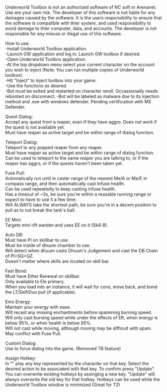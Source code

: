 Underworld Toolbox is not an authorized software of NC soft or Arenanet. Use are your own risk.
The developer of this software is not liable for any damages caused by the software. It is the users responsibility to ensure that the software is compatible with thier system, and used responsibility to avoid damage to thier computer, data, and accounts.
The developer is not responsible for any misuse or illegal use of this software.



How to use:<br>
-Install Underworld Toolbox application.<br>
-Launch GW application and log in. Launch GW toolbox if desired.<br>
-Open Underworld Toolbox application.<br>
-At the top dropdown menu select your current character on the account you wish to inject (Note: You can run multiple copies of Underworld toolbox).<br>
-Hit "Inject" to inject toolbox into your game. <br>
-Use the functions as desired.<br>
-Bot must be exited and restarted on character reroll. Occassionally needs rebooted on disconnect.
-Bot will be labeled as malware due to its injection method and .exe with windows defender. Pending certification with MS Defender.

Quest Dialog:<br>
Accept any quest from a reaper, even if they have aggro. Does not work if the quest is not available yet.<br>
Must have reaper as active target and be within range of dialog function.<br>

Teleport Dialog:<br>
Teleport to any popped reaper from any reaper.<br>
Must have reaper as active target and be within range of dialog function.<br>
Can be used to teleport to the same reaper you are talking to, or if the reaper has aggro, or if the quests haven't been taken yet.<br>

Fuse Pull:<br>
Automatically run until in caster range of the nearest Me/A or Me/E in compass range, and then automatically cast Infuse health.<br>
Can be used repeatedly to keep casting infuse health.<br>
Has a timeout of ~3s, be sure you're within a reasable running range or expect to have to use it a few time.<br>
Will ALWAYS take the shortest path, be sure you're in a decent position to pull as to not break the tank's ball.<br>

EE Mini:<br>
Targets mini rift warden and uses EE on it (Skill 8).

Auto DB:<br>
Must have PI on skillbar to use.<br>
Must be inside of dhuum chamber to use.<br>
Will detect when dhuum casts Dhuum's Judgement and cast the DB Chain of PI>SQ>QZ.<br>
Doesn't matter where skills are located on skill bar.<br>

Fast Bond:<br>
Must have Ether Renewal on skillbar.<br>
Only available to Ele primary.<br>
When you load into an instance, it will wait for cons, move back, and bond the LT/Self/Duo pull (if applicable).<br>

Emo Energy:<br>
Maintain your energy with ease.<br>
Will recast any missing enchantments before spamming burning speed.<br>
Will only cast burning speed while under the effects of ER, when energy is below 95%, or when health is below 95%.<br>
Will not cast while moving, although moving may be difficult with spam.<br>
May conflict with Fuse Pull.<br>

Custom Dialog: <br>
Use to force dialog into the game. (Removed TB feature)

Assign Hotkey: <br>
In "<Assign Key>" play any key represented by the character on that key. Select the desired action to be associated with that key. To confirm press "Update". <br>
You can overwrite existing hotkeys by assinging a new key. "Update" will always overwrite the old key for that hotkey.
Hotkeys can be used while the Underworld Toolbox window is minimized (Great for T2)
